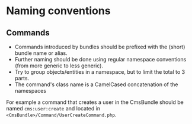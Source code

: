 Naming conventions
==================

## Commands

* Commands introduced by bundles should be prefixed with the (short) bundle name or alias. 
* Further naming should be done using regular namespace conventions (from more generic to less generic). 
* Try to group objects/entities in a namespace, but to limit the total to 3 parts.
* The command's class name is a CamelCased concatenation of the namespaces

For example a command that creates a user in the CmsBundle should be named `cms:user:create` and located in `<CmsBundle>/Command/UserCreateCommand.php`.
